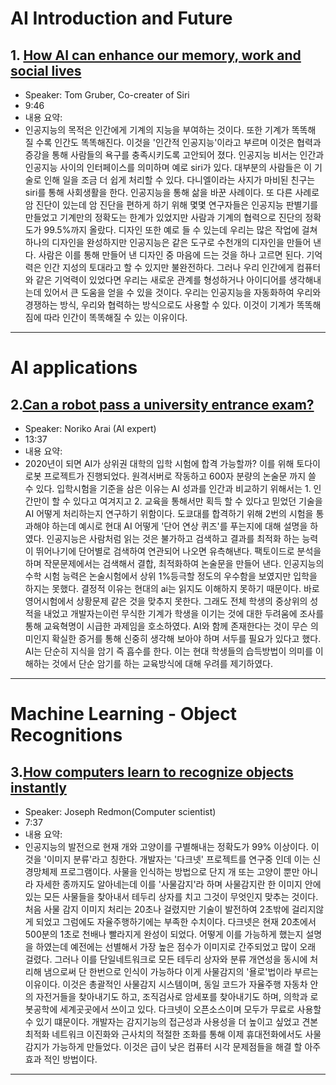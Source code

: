 # AI Introduction and Future
## 1. [How AI can enhance our memory, work and social lives](https://www.ted.com/talks/tom_gruber_how_ai_can_enhance_our_memory_work_and_social_lives?utm_campaign=tedspread&utm_medium=referral&utm_source=tedcomshare)

* Speaker: Tom Gruber, Co-creater of Siri
* 9:46
* 내용 요약:
* 인공지능의 목적은 인간에게 기계의 지능을 부여하는 것이다. 또한 기계가 똑똑해 질 수록 인간도 똑똑해진다. 이것을 '인간적 인공지능'이라고 부르며 이것은 협력과 증강을 통해 사람들의 욕구를 충족시키도록 고안되어 졌다. 인공지능 비서는 인간과 인공지능 사이의 인터페이스를 의미하며 예로 siri가 있다. 대부분의 사람들은 이 기술로 인해 일을 조금 더 쉽게 처리할 수 있다. 다니엘이라는 사지가 마비된 친구는 siri를 통해 사회생활을 한다. 인공지능을 통해 삶을 바꾼 사례이다. 또 다른 사례로 암 진단이 있는데 암 진단을 편하게 하기 위해 몇몇 연구자들은 인공지능 판별기를 만들었고 기계만의 정확도는 한계가 있었지만 사람과 기계의 협력으로 진단의 정확도가 99.5%까지 올랐다. 디자인 또한 예로 들 수 있는데 우리는 많은 작업에 걸쳐 하나의 디자인을 완성하지만 인공지능은 같은 도구로 수천개의 디자인을 만들어 낸다. 사람은 이를 통해 만들어 낸 디자인 중 마음에 드는 것을 하나 고르면 된다. 기억력은 인간 지성의 토대라고 할 수 있지만 불완전하다. 그러나 우리 인간에게 컴퓨터와 같은 기억력이 있었다면 우리는 새로운 관계를 형성하거나 아이디어를 생각해내는데 있어서 큰 도움을 얻을 수 있을 것이다. 우리는 인공지능을 자동화하여 우리와 경쟁하는 방식, 우리와 협력하는 방식으로도 사용할 수 있다. 이것이 기계가 똑똑해짐에 따라 인간이 똑똑해질 수 있는 이유이다.

<hr/>

# AI applications
## 2.[Can a robot pass a university entrance exam?](https://www.ted.com/talks/noriko_arai_can_a_robot_pass_a_university_entrance_exam/transcript)

* Speaker: Noriko Arai (AI expert)
* 13:37
* 내용 요약:
* 2020년이 되면 AI가 상위권 대학의 입학 시험에 합격 가능할까? 이를 위해 토다이 로봇 프로젝트가 진행되었다. 원격서버로 작동하고 600자 분량의 논술문 까지 쓸 수 있다. 입학시험을 기준을 삼은 이유는 AI 성과를 인간과 비교하기 위해서는 1. 인간만이 할 수 있다고 여겨지고 2. 교육을 통해서만 획득 할 수 있다고 믿었던 기술을 AI 어떻게 처리하는지 연구하기 위함이다. 도쿄대를 합격하기 위해 2번의 시험을 통과해야 하는데 예시로 현대 AI 어떻게 '단어 연상 퀴즈'를 푸는지에 대해 설명을 하였다. 인공지능은 사람처럼 읽는 것은 불가하고 검색하고 결과를 최적화 하는 능력이 뛰어나기에 단어별로 검색하여 연관되어 나오면 유측해낸다. 팩토이드로 분석을 하며 작문문제에서는 검색해서 결합, 최적화하여 논술문을 만들어 낸다. 인공지능의 수학 시험 능력은 논술시험에서 상위 1%등극할 정도의 우수함을 보였지만 입학을 하지는 못했다. 결정적 이유는 현대의 ai는 읽지도 이해하지 못하기 때문이다. 바로 영어시험에서 상황문제 같은 것을 맞추지 못한다. 그래도 전체 학생의 중상위의 성적을 내었고 개발자는이런 무식한 기계가 학생을 이기는 것에 대한 두려움에 조사를 통해 교육혁명이 시급한 과제임을 호소하였다. AI와 함께 존재한다는 것이 무슨 의미인지 확실한 증거를 통해 신중히 생각해 보아야 하며 서두를 필요가 있다고 했다. AI는 단순히 지식을 암기 즉 흡수를 한다. 이는 현대 학생들의 습득방법이 의미를 이해하는 것에서 단순 암기를 하는 교육방식에 대해 우려를 제기하였다. 

<hr/>

# Machine Learning - Object Recognitions
## 3.[How computers learn to recognize objects instantly](https://www.ted.com/talks/joseph_redmon_how_a_computer_learns_to_recognize_objects_instantly/up-next)

* Speaker: Joseph Redmon(Computer scientist)
* 7:37
* 내용 요약:
* 인공지능의 발전으로 현재 개와 고양이를 구별해내는 정확도가 99% 이상이다. 이것을 '이미지 분류'라고 칭한다. 개발자는 '다크넷' 프로젝트를 연구중 인데 이는 신경망체제 프로그램이다. 사물을 인식하는 방법으로 단지 개 또는 고양이 뿐만 아니라 자세한 종까지도 알아네는데 이를 '사물감지'라 하며 사물감지란 한 이미지 안에 있는 모든 사물들을 찾아내서 테두리 상자를 치고 그것이 무엇인지 맞추는 것이다. 처음 사물 감지 이미지 처리는 20초나 걸렸지만 기술이 발전하여 2초밖에 걸리지않게 되었고 그럼에도 자율주행하기에는 부족한 수치이다. 다크넷은 현재 20초에서 500분의 1초로 천배나 빨라지게 완성이 되었다. 어떻게 이를 가능하게 했는지 설명을 하였는데 예전에는 선별해서 가장 높은 점수가 이미지로 간주되었고 많이 오래 걸렸다. 그러나 이를 단일네트워크로 모든 테두리 상자와 분류 개연성을 동시에 처리해 냄으로써 단 한번으로 인식이 가능하다 이게 사물감지의 '욜로'법이라 부르는 이유이다. 이것은 총괄적인 사물감지 시스템이며, 동일 코드가 자율주행 자동차 안의 자전거들을 찾아내기도 하고, 조직검사로 암세포를 찾아내기도 하며, 의학과 로봇공학에 세계곳곳에서 쓰이고 있다. 다크넷이 오픈소스이며 모두가 무료로 사용할 수 있기 떄문이다. 개발자는 감지기능의 접근성과 사용성을 더 높이고 싶었고 견본 최적화 네트워크 이진화와 근사치의 적절한 조화를 통해 이제 휴대전화에서도 사물감지가 가능하게 만들었다. 이것은 급이 낮은 컴퓨터 시각 문제점들을 해결 할 아주 효과 적인 방법이다.

<hr/>
